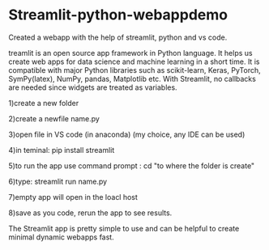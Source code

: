 # Streamlit-python-webappdemo
Created a webapp with the help of streamlit, python and vs code. 

treamlit is an open source app framework in Python language. It helps us create web apps for data science and machine learning in a short time. It is compatible with major Python libraries such as scikit-learn, Keras, PyTorch, SymPy(latex), NumPy, pandas, Matplotlib etc. With Streamlit, no callbacks are needed since widgets are treated as variables.

1)create a new folder

2)create a newfile name.py

3)open file in VS code (in anaconda) (my choice, any IDE can be used)

4)in teminal: pip install streamlit

5)to run the app use command prompt : cd "to where the folder is create"

6)type: streamlit run name.py

7)empty app will open in the loacl host

8)save as you code, rerun the app to see results.

The Streamlit app is pretty simple to use and can be helpful to create minimal dynamic webapps fast.

